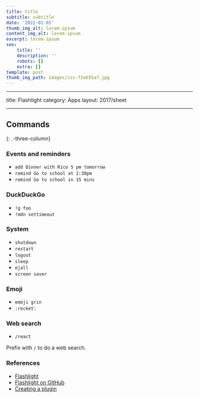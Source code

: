```yaml
---
title: title
subtitle: subtitle
date: '2022-01-03'
thumb_img_alt: lorem-ipsum
content_img_alt: lorem-ipsum
excerpt: lorem-ipsum
seo:
    title: ''
    description: ''
    robots: []
    extra: []
template: post
thumb_img_path: images/css-72a655a7.jpg
---
```


---

title: Flashlight
category: Apps
layout: 2017/sheet

---

## Commands

{: .-three-column}

### Events and reminders

-   `add Dinner with Rico 5 pm tomorrow`
-   `remind Go to school at 2:30pm`
-   `remind Go to school in 15 mins`

### DuckDuckGo

-   `!g foo`
-   `!mdn settimeout`

### System

-   `shutdown`
-   `restart`
-   `logout`
-   `sleep`
-   `ejall`
-   `screen saver`

### Emoji

-   `emoji grin`
-   `:rocket:`

### Web search

-   `/react`

Prefix with `/` to do a web search.

### References

-   [Flashlight](http://flashlight.nateparrott.com/)
-   [Flashlight on GitHub](https://github.com/nate-parrott/Flashlight)
-   [Creating a plugin](https://github.com/nate-parrott/Flashlight/wiki/Creating-a-Plugin)
